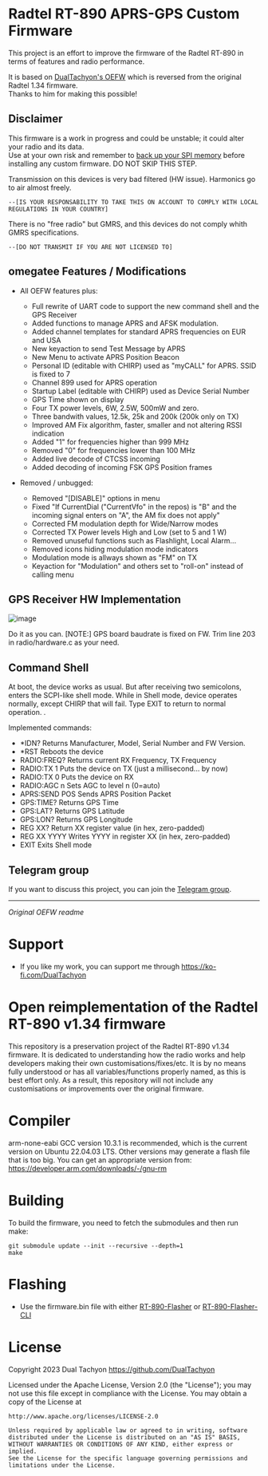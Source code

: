 # Radtel RT-890 APRS-GPS Custom Firmware

This project is an effort to improve the firmware of the Radtel RT-890 in terms of features and radio performance.

It is based on [DualTachyon's OEFW](https://github.com/OEFW-community/radtel-rt-890-oefw) which is reversed from the original Radtel 1.34 firmware.  
Thanks to him for making this possible!

## Disclaimer
This firmware is a work in progress and could be unstable; it could alter your radio and its data.  
Use at your own risk and remember to [back up your SPI memory](https://github.com/OEFW-community/RT-890-custom-firmware/wiki/SPI) before installing any custom firmware.  DO NOT SKIP THIS STEP.

Transmission on this devices is very bad filtered (HW issue). Harmonics go to air almost freely.

    --[IS YOUR RESPONSABILITY TO TAKE THIS ON ACCOUNT TO COMPLY WITH LOCAL REGULATIONS IN YOUR COUNTRY]

There is no "free radio" but GMRS, and this devices do not comply whith GMRS specifications.

    --[DO NOT TRANSMIT IF YOU ARE NOT LICENSED TO]

## omegatee Features / Modifications
- All OEFW features plus:
    - Full rewrite of UART code to support the new command shell and the GPS Receiver
	- Added functions to manage APRS and AFSK modulation.
    - Added channel templates for standard APRS frequencies on EUR and USA
    - New keyaction to send Test Message by APRS
    - New Menu to activate APRS Position Beacon
    - Personal ID (editable with CHIRP) used as "myCALL" for APRS. SSID is fixed to 7
	- Channel 899 used for APRS operation
    - Startup Label (editable with CHIRP) used as Device Serial Number
    - GPS Time shown on display
	- Four TX power levels, 6W, 2.5W, 500mW and zero.
	- Three bandwith values, 12.5k, 25k and 200k (200k only on TX)
	- Improved AM Fix algorithm, faster, smaller and not altering RSSI indication
	- Added "1" for frequencies higher than 999 MHz
	- Removed "0" for frequencies lower than 100 MHz
	- Added live decode of CTCSS incoming
	- Added decoding of incoming FSK GPS Position frames

- Removed / unbugged:
    - Removed "[DISABLE]" options in menu
    - Fixed "If CurrentDial ("CurrentVfo" in the repos) is "B" and the incoming signal enters on "A", the AM fix does not apply"
    - Corrected FM modulation depth for Wide/Narrow modes
    - Corrected TX Power levels High and Low (set to 5 and 1 W)
    - Removed unuseful functions such as Flashlight, Local Alarm...
    - Removed icons hiding modulation mode indicators
    - Modulation mode is allways shown as "FM" on TX
    - Keyaction for "Modulation" and others set to "roll-on" instead of calling menu

## GPS Receiver HW Implementation

![image](https://github.com/user-attachments/assets/ff4816d5-8ab2-4709-805b-d65616095407)

Do it as you can.
[NOTE:] GPS board baudrate is fixed on FW. Trim line 203 in radio/hardware.c as your need.


## Command Shell
At boot, the device works as usual.
But after receiving two semicolons, enters the SCPI-like shell mode.
While in Shell mode, device operates normally, except CHIRP that will fail. Type EXIT to return to normal operation.
.

Implemented commands:
- *IDN?                  Returns Manufacturer, Model, Serial Number and FW Version.
- *RST                   Reboots the device
- RADIO:FREQ?            Returns current RX Frequency, TX Frequency
- RADIO:TX 1             Puts the device on TX (just a millisecond... by now)
- RADIO:TX 0             Puts the device on RX
- RADIO:AGC n            Sets AGC to level n (0=auto)
- APRS:SEND POS          Sends APRS Position Packet
- GPS:TIME?              Returns GPS Time
- GPS:LAT?               Returns GPS Latitude
- GPS:LON?               Returns GPS Longitude
- REG XX?                Return XX register value (in hex, zero-padded)
- REG XX YYYY            Writes YYYY in register XX (in hex, zero-padded)
- EXIT                   Exits Shell mode


## Telegram group
If you want to discuss this project, you can join the [Telegram group](https://t.me/RT890_OEFW).


---
_Original OEFW readme_

# Support

* If you like my work, you can support me through https://ko-fi.com/DualTachyon

# Open reimplementation of the Radtel RT-890 v1.34 firmware

This repository is a preservation project of the Radtel RT-890 v1.34 firmware.
It is dedicated to understanding how the radio works and help developers making their own customisations/fixes/etc.
It is by no means fully understood or has all variables/functions properly named, as this is best effort only.
As a result, this repository will not include any customisations or improvements over the original firmware.

# Compiler

arm-none-eabi GCC version 10.3.1 is recommended, which is the current version on Ubuntu 22.04.03 LTS.
Other versions may generate a flash file that is too big.
You can get an appropriate version from: https://developer.arm.com/downloads/-/gnu-rm

# Building

To build the firmware, you need to fetch the submodules and then run make:
```
git submodule update --init --recursive --depth=1
make
```

# Flashing

* Use the firmware.bin file with either [RT-890-Flasher](https://github.com/OEFW-community/radtel-rt-890-flasher) or [RT-890-Flasher-CLI](https://github.com/OEFW-community/radtel-rt-890-flasher-cli)

# License

Copyright 2023 Dual Tachyon
https://github.com/DualTachyon

Licensed under the Apache License, Version 2.0 (the "License");
you may not use this file except in compliance with the License.
You may obtain a copy of the License at

    http://www.apache.org/licenses/LICENSE-2.0

    Unless required by applicable law or agreed to in writing, software
    distributed under the License is distributed on an "AS IS" BASIS,
    WITHOUT WARRANTIES OR CONDITIONS OF ANY KIND, either express or implied.
    See the License for the specific language governing permissions and
    limitations under the License.

